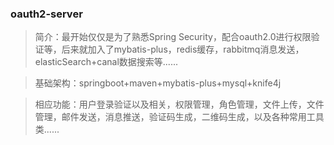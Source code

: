 ### oauth2-server

> 简介：最开始仅仅是为了熟悉Spring Security，配合oauth2.0进行权限验证等，后来就加入了mybatis-plus，redis缓存，rabbitmq消息发送，elasticSearch+canal数据搜索等......

> 基础架构：springboot+maven+mybatis-plus+mysql+knife4j

> 相应功能：用户登录验证以及相关，权限管理，角色管理，文件上传，文件管理，邮件发送，消息推送，验证码生成，二维码生成，以及各种常用工具类......


